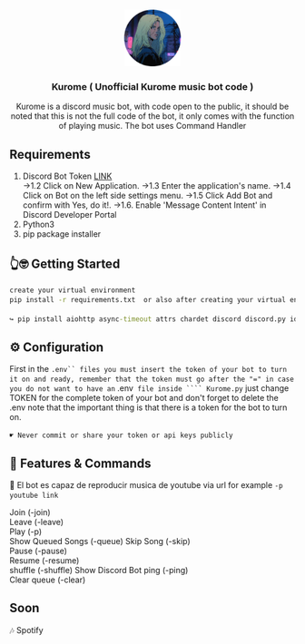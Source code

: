 <br>
<p align="center">
    <img src="./Kurome.png" alt='Logo' width=100>

<h3 align="center">Kurome ( Unofficial Kurome music bot code )</h3>

<p align="center">
    Kurome is a discord music bot, with code open to the public, it should be noted that this is not the full code of the bot, it only comes with the function of playing music. The bot uses Command Handler
</p>

<p align="center">

## Requirements
1. Discord Bot Token [LINK](https://discord.com/developers/applications)  
 →1.2 Click on New Application.
 →1.3 Enter the application's name.
 →1.4 Click on Bot on the left side settings menu.
 →1.5 Click Add Bot and confirm with Yes, do it!.
 →1.6. Enable 'Message Content Intent' in Discord Developer Portal   
2. Python3  
3. pip package installer  

## 👆🤓 Getting Started  
```cmd
create your virtual environment
pip install -r requirements.txt  or also after creating your virtual environment install them manually ↴ 🐼

↪ pip install aiohttp async-timeout attrs chardet discord discord.py idna multidict typing_extensions yarl youtube-dl
```
## ⚙️ Configuration
First in the ``` .env`` files you must insert the token of your bot to turn it on and ready, remember that the token must go after the "="
in case you do not want to have an ``` .env``` file inside ```` Kurome.py``` just change TOKEN for the complete token of your bot and don't forget to delete the .env
note that the important thing is that there is a token for the bot to turn on.

 ```☛ Never commit or share your token or api keys publicly ```

 ## 🐻 Features & Commands  
🎵 El bot es capaz de reproducir musica de youtube via url
for example ```-p youtube link```

Join (-join)  
Leave (-leave)  
Play (-p)  
Show Queued Songs (-queue)
Skip Song (-skip)  
Pause (-pause)  
Resume (-resume)   
shuffle (-shuffle)
Show Discord Bot ping (-ping)  
Clear queue (-clear)

## Soon

🎶 Spotify